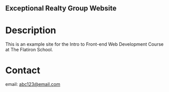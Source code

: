 Exceptional Realty Group Website
---

# Description

This is an example site for the Intro to Front-end Web Development Course at The Flatiron School.

# Contact

email: abc123@email.com

